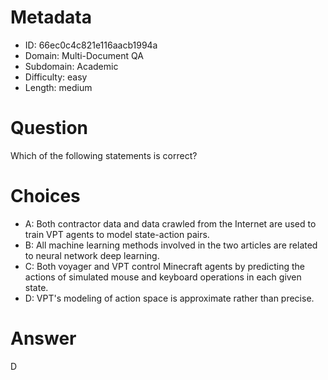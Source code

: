 # Metadata

- ID: 66ec0c4c821e116aacb1994a
- Domain: Multi-Document QA
- Subdomain: Academic
- Difficulty: easy
- Length: medium

# Question

Which of the following statements is correct?

# Choices

- A: Both contractor data and data crawled from the Internet are used to train VPT agents to model state-action pairs.
- B: All machine learning methods involved in the two articles are related to neural network deep learning.
- C: Both voyager and VPT control Minecraft agents by predicting the actions of simulated mouse and keyboard operations in each given state.
- D: VPT's modeling of action space is approximate rather than precise.

# Answer

D
